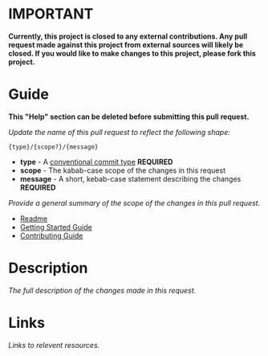 # IMPORTANT

**Currently, this project is closed to any external contributions. Any pull request made against this project from external sources will likely be closed. If you would like to make changes to this project, please fork this project.**

# Guide

**This "Help" section can be deleted before submitting this pull request.**

*Update the name of this pull request to reflect the following shape:*

```
{type}/{scope?}/{message}
```

* **type** - A [conventional commit type](https://github.com/conventional-changelog/commitlint/tree/master/%40commitlint/config-conventional#type-enum) **REQUIRED**
* **scope** - The kabab-case scope of the changes in this request
* **message** - A short, kebab-case statement describing the changes **REQUIRED**

*Provide a general summary of the scope of the changes in this pull request.*

* [Readme](https://github.com/momentum-design/momentum-react-v2/blob/master/README.md)
* [Getting Started Guide](https://github.com/momentum-design/momentum-react-v2/blob/master/GETTING_STARTED.md)
* [Contributing Guide](https://github.com/momentum-design/momentum-react-v2/blob/master/CONTRIBUTING.md)

# Description

*The full description of the changes made in this request.*

# Links

*Links to relevent resources.*
